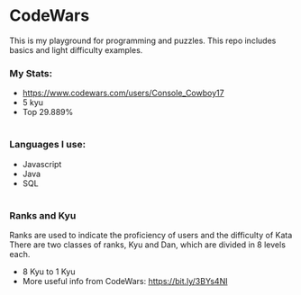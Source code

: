 # CodeWars

This is my playground for programming and puzzles. This repo includes basics and light difficulty examples.

### My Stats:

- https://www.codewars.com/users/Console_Cowboy17
- 5 kyu
- Top 29.889%

#

### Languages I use:

- Javascript
- Java
- SQL

#

### Ranks and Kyu

Ranks are used to indicate the proficiency of users and the difficulty of Kata\
There are two classes of ranks, Kyu and Dan, which are divided in 8 levels each.

- 8 Kyu to 1 Kyu
- More useful info from CodeWars: https://bit.ly/3BYs4NI
